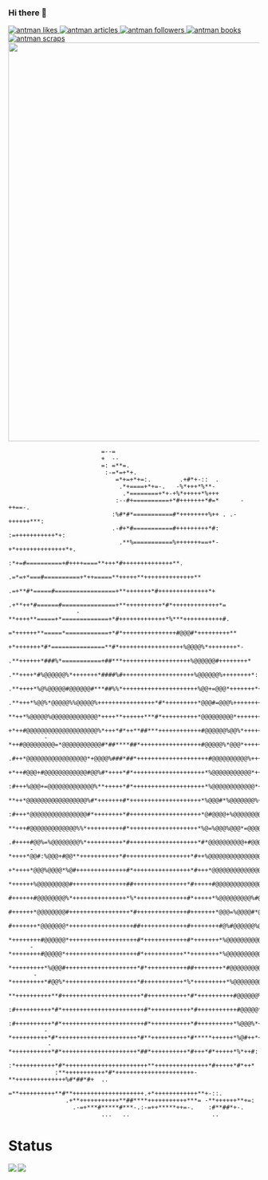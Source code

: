 ### Hi there 👋
<!-- Like のバッジ -->
<a href="https://zenn.dev/antman">
  <img src="https://zenn.badge.nikaera.com/s/antman/likes?style=plastic&ver=2" alt="antman likes" />
</a>

<!-- Articles のバッジ -->
<a href="https://zenn.dev/antman/articles">
  <img src="https://zenn.badge.nikaera.com/s/antman/articles?style=plastic?ver=2" alt="antman articles" />
</a>

<!-- Followers のバッジ -->
<a href="https://zenn.dev/antman/followers">
  <img src="https://zenn.badge.nikaera.com/s/antman/followers?style=plastic?ver=2" alt="antman followers" />
</a>

<!-- Books のバッジ -->
<a href="https://zenn.dev/antman/books">
  <img src="https://zenn.badge.nikaera.com/s/antman/books?style=plastic?ver=2" alt="antman books" />
</a>

<!-- Scraps のバッジ -->
<a href="https://zenn.dev/antman/scraps">
  <img src="https://zenn.badge.nikaera.com/s/antman/scraps?style=plastic?ver=2" alt="antman scraps" />
</a>
<img width=800 src="https://github-profile-trophy.vercel.app/?username=yama-yeah&column=8&theme=gruvbox&no-frame=true?ver=2"/>
<div>
                                                                                                       
                                                                                                     
                                                                                                     
                                                                                                     
                              =--=                                                                   
                              +  --                                                                  
                              =: =**=.                                                               
                               :-=*=+*+.                                                             
                                  =*+=+*+=:.        .+#*+-::  .                                      
                                   .*+====+*+=-.   -%*+++*%**-                                       
                                    .*========+*+-+%*+++++*%+++                                      
                                  :--#+==========+*#+++++++*#=*      -++==-.                         
                                 :%#*#*===========#*++++++++%++ . .-++++++***:                       
                                 .-#+*#===========#+++++++++*#: :=+++++++++++*+:                     
                                   .**%===========%+++++++==+*-+*++++++++++++++*+.                   
                                  :*+=#==========+#++++====**+++*#++++++++++++++**.                  
                             .=*=+*===#==========+*++=====**+++++**++++++++++++++**                  
                          .=+**#*=====#=================+**+++++++*#++++++++++++++*+                 
                        .+**++*#======#===============+**++++++++++*#*+++++++++++++*=                
                       -**++++**=====+*=============+*#+++++++++++++*%***+++++++++++#.               
                      =*++++++**=====*============+*#*+++++++++++++++#@@@#*+++++++++**               
                     +*+++++++*#*===============**#*++++++++++++++++++%@@@@%*++++++++*-              
                   .**++++++*###%*===========+##***+++++++++++++++++++%@@@@@@#++++++++*              
                  .**++++*#%@@@@@@%*+++++++*####%#++++++++++++++++++++%@@@@@@%++++++++*:             
                 .**++++*%@%@@@@@#@@@@@@#***##%%*+++++++++++++++++++++%@@+=@@@*+++++++*+             
                .**+++*%@@%*@@@@@%%@@@@@%++++++++++++++++*#*+++++++++*@@@#=@@@%++++++++#             
                **++*%@@@@@%@@@@@@@@@@@@@*++++**++++++***#*++++++++++*@@@@@@@@@*+++++++#.            
               +*++#@@@@@@@@@@@@@@@@@@@@%*+++*#*++**##***++++++++++++#@@@@@@%@@%*++++++*:            
              -*++#@@@@@@@@@=*@@@@@@@@@@@#*##****##*+++++++++++++++++#@@@@@%*@@@*++++++*-            
             .#++*@@@@@@@@@@@@@@@@@*+@@@@%###*##*++++++++++++++++++++#@@@@@@@@@@%++++++*=            
             +*++#@@@+#@@@@@@@@@@@@#@@%#*++++*#*++++++++++++++++++++*%@@@@@@@@@@@*+++++*=            
            :#+++%@@@+=@@@@@@@@@@@@@%**+++++*#*++++++++++++++++++++*%@@@@@@@@@@@@*+++++*=            
            **++*@@@@@@@@@@@@@@@@@%#*+++++++#*++++++++++++++++++++*%@@@#*%@@@@@@@%+++++*=            
           :#+++*@@@@@@@@@@@@@@@@#*++++++++*#++++++++++++++++++++*@#@@@@+%@@@@@@@@*++++*-            
           **+++#@@@@@@@@@@@@@%%*++++++++++#*+++++++++++++++++++*%@=%@@@%@@@*=@@@@%*+++*-            
          .#++++#@@%=%@@@@@@@@%*++++++++++*#+++++++++++++++++++*#*@@@@@@@@@@+#@@@@@*+++#:            
          -*++++*@@#:%@@@+#@@**+++++++++++*#++++++++++++++++++*#++%@@@@@@@@@@@@@@@@#+++#.            
          +*++++*@@@%@@@@*%@#++++++++++++++#*++++++++++++++++*#+++*@@@@@@@@@@@@@@@@#+++#             
          *++++++%@@@@@@@@@#+++++++++++++++##+++++++++++++++*#+++++#@@@@@@@@@@@@@@@%+++*             
          #++++++#@@@@@@@@%*+++++++++++++++*%*++++++++++++++#*+++++*%@@@@@@@@@%#@@@%+++*             
          #++++++*@@@@@@@@#+++++++++++++++++*#++++++++++++++#+++++++*@@@=%@@@@#*@@@%++*+             
          #+++++++*@@@@@@@*++++++++++++++++++##+++++++++++++#++++++++#@%#@@@@@@%@@@%++*=             
          *++++++++#@@@@@@*+++++++++++++++++++#*++++++++++++#*+++++++*%@@@@@@@@@@@@%++*-             
          -*++++++++#@@@@@*++++++++++++++++++++#*+++++++++++**++++++++*%@@@@@@@@@@@%++#.             
           *+++++++++*%@@@#++++++++++++++++++++*#*+++++++++++##++++++++*#@@@@@@@@@@#++#              
           -*+++++++++*#@@%*++++++++++++++++++++*#+++++++++++*%*+++++++++*%@@@@@@@@*++*              
            **++++++++++**#++++++++++++++++++++++*#+++++++++++*#*++++++++++#@@@@@@%++*=              
            :#++++++++++*#*+++++++++++++++++++++++#*+++++++++++*#+++++++++++#@@@@@*++#:              
             :#++++++++++*#*+++++++++++++++++++++++#*+++++++++++*#++++++++++*%@@@%*++#               
              -*++++++++++*#*++++++++++++++++++++++*#**++++++++++*#*****++++++*%@#++*+               
               -*+++++++++++*#*+++++++++++++++++++++*##*++++++++++*#+++*#*+++++*%*++#:               
                :*+++++++++++*#*+++++++++++++++++++++++**+++++++++++++++*#+++++*#*++*                
                 :**+++++++++++*#*++++++++++++++++++++++-**++++++++++++++%#*##*#+  ..                
                   =**++++++++++**#**++++++++++++++++++++.+*++++++++++++**+-::.                      
                    .+**+++++++++++**##****+++++++++++***= -**++++++**+=:                            
                      .-=+***#*****#***-.:-=++*****++=-.    :#**##*+-.                               
                              ...   ..                       ..                                      
</div>
<H1>Status</H1>
<div>
<img align="left" src="https://github-readme-stats.vercel.app/api?username=yama-yeah&count_private=true&show_icons=true?ver=2" />

<img align="left" src="https://github-readme-stats.vercel.app/api/top-langs/?username=yama-yeah&ver=2" /></div>  
<div>
<!--
**yama-yeah/yama-yeah** is a ✨ _special_ ✨ repository because its `README.md` (this file) appears on your GitHub profile.

Here are some ideas to get you started:

- 🔭 I’m currently working on ...
- 🌱 I’m currently learning ...
- 👯 I’m looking to collaborate on ...
- 🤔 I’m looking for help with ...
- 💬 Ask me about ...
- 📫 How to reach me: ...
- 😄 Pronouns: ...
- ⚡ Fun fact: ... 
-->

